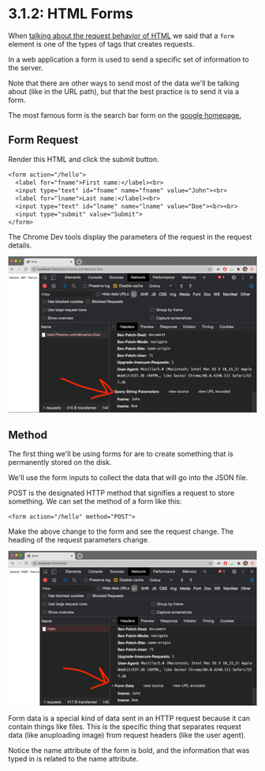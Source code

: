 # 3.1.2: HTML Forms

When [talking about the request behavior of HTML](../../2-back-end-basics/2.8-chrome-networking.md#html-tag-request-behavior) we said that a `form` element is one of the types of tags that creates requests.

In a web application a form is used to send a specific set of information to the server.

Note that there are other ways to send most of the data we'll be talking about \(like in the URL path\), but that the best practice is to send it via a form.

The most famous form is the search bar form on the [google homepage.](https://google.com)

## Form Request

Render this HTML and click the submit button.

```markup
<form action="/hello">
  <label for="fname">First name:</label><br>
  <input type="text" id="fname" name="fname" value="John"><br>
  <label for="lname">Last name:</label><br>
  <input type="text" id="lname" name="lname" value="Doe"><br><br>
  <input type="submit" value="Submit">
</form> 
```

The Chrome Dev tools display the parameters of the request in the request details.

![](../../.gitbook/assets/screen-shot-2020-11-12-at-8.27.45-pm.png)

## Method

The first thing we'll be using forms for are to create something that is permanently stored on the disk.

We'll use the form inputs to collect the data that will go into the JSON file.

POST is the designated HTTP method that signifies a request to store something. We can set the method of a form like this:

```markup
<form action="/hello" method="POST">
```

Make the above change to the form and see the request change. The heading of the request parameters change.

![](../../.gitbook/assets/screen-shot-2020-11-12-at-8.28.43-pm.png)

Form data is a special kind of data sent in an HTTP request because it can contain things like files. This is the specific thing that separates request data \(like anuploading image\) from request headers \(like the user agent\).

Notice the name attribute of the form is bold, and the information that was typed in is related to the name attribute.

